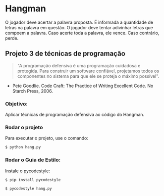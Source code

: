 # Hangman

O jogador deve acertar a palavra proposta.
É informada a quantidade de letras na palavra em questão.
O jogador deve tentar adivinhar letras que compoem a palavra.
Caso acerte toda a palavra, ele vence. Caso contrário, perde.

## Projeto 3 de técnicas de programação

> "A programação defensiva é uma programação cuidadosa e protegida. Para construir um software confiável, projetamos todos os componentes no sistema para que ele se proteja o máximo possível".
- Pete Goodlie. Code Craft: The Practice of Writing Excellent Code. No Starch
Press, 2006.

### Objetivo:

Aplicar técnicas de programação defensiva ao código do Hangman.


### Rodar o projeto


Para executar o projeto, use o comando:

```sh
$ python hang.py
```
### Rodar o Guia de Estilo:

Instale o pycodestyle:

```sh
$ pip install pycodestyle
```

```
$ pycodestyle hang.py
```

